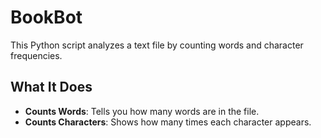 # BookBot
This Python script analyzes a text file by counting words and character frequencies.

## What It Does

- **Counts Words**: Tells you how many words are in the file.
- **Counts Characters**: Shows how many times each character appears.
